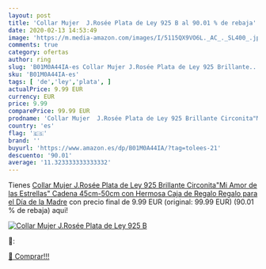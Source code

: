 ```yaml
---
layout: post
title: 'Collar Mujer  J.Rosée Plata de Ley 925 B al 90.01 % de rebaja'
date: 2020-02-13 14:53:49
image: 'https://m.media-amazon.com/images/I/5115QX9VO6L._AC_._SL400_.jpg'
comments: true
category: ofertas
author: ring
slug: 'B01M0A44IA-es Collar Mujer J.Rosée Plata de Ley 925 Brillante...'
sku: 'B01M0A44IA-es'
tags: [ 'de','ley','plata', ]
actualPrice: 9.99 EUR
currency: EUR
price: 9.99
comparePrice: 99.99 EUR
prodname: 'Collar Mujer  J.Rosée Plata de Ley 925 Brillante Circonita"Mi Amor de las Estrellas" Cadena 45cm-50cm con Hermosa Caja de Regalo Regalo para el Día de la Madre'
country: 'es'
flag: '🇪🇸'
brand: ''
buyurl: 'https://www.amazon.es/dp/B01M0A44IA/?tag=tolees-21'
descuento: '90.01'
average: '11.323333333333332'
---
```


Tienes [Collar Mujer  J.Rosée Plata de Ley 925 Brillante Circonita"Mi Amor de las Estrellas" Cadena 45cm-50cm con Hermosa Caja de Regalo Regalo para el Día de la Madre](https://www.amazon.es/dp/B01M0A44IA/?tag=tolees-21) con precio final de  9.99 EUR (original: 99.99 EUR) (90.01 %  de rebaja) aqui!

[![Collar Mujer  J.Rosée Plata de Ley 925 B](https://m.media-amazon.com/images/I/5115QX9VO6L._AC_._SL400_.jpg)](https://www.amazon.es/dp/B01M0A44IA/?tag=tolees-21)

🔎:


[🛒 Comprar!!!](https://www.amazon.es/dp/B01M0A44IA/?tag=tolees-21)
